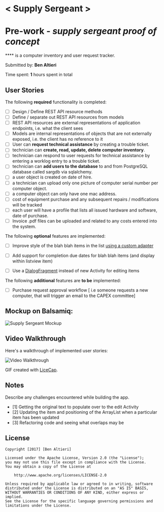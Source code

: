 # < Supply Sergeant >

# Pre-work - *supply sergeant proof of concept*

**** is a computer inventory and user request tracker.

Submitted by: **Ben Altieri**

Time spent: **1** hours spent in total

## User Stories

The following **required** functionality is completed:

* [ ] Design / Define REST API resource methods
* [ ] Define / separate out REST API resources from models
* [ ] REST API resources are external representations of application endpoints, i.e. what the client sees
* [ ] Models are internal representations of objects that are not externally exposed, i.e. the client has no reference to it
* [ ] User can **request technical assistance** by creating a trouble ticket.
* [ ] technician can **create, read, update, delete computer inventory**.
* [ ] technician can respond to user requests for technical assistance by entering a worklog entry to a trouble ticket.
* [ ] technician can **add users to the database** to and from PostgreSQL database called sargdb via sqlalchemy.
* [ ] a user object is created on date of hire.
* [ ] a technician can upload only one picture of computer serial number per computer object.
* [ ] a computer object can only have one mac address.
* [ ] cost of equipment purchase and any subsequent repairs / modifications will be tracked
* [ ] each user will have a profile that lists all issued hardware and software, date of purchase.
* [ ] Invoice .pdf files can be uploaded and related to any costs entered into the system.

The following **optional** features are implemented:

* [ ] Improve style of the blah blah items in the list [using a custom adapter](http://google.com)
* [ ] Add support for completion due dates for blah blah items (and display within listview item)
* [ ] Use a [DialogFragment](http://google.com) instead of new Activity for editing items


The following **additional** features are **to be** implemented:

* [ ] Purchase request approval workflow [ i.e someone requests a new computer, that will trigger an email to the CAPEX committee]

## Mockup on Balsamiq:

<img src='https://autodidactica.mybalsamiq.com/mockups/5883960.png?key=0944258a85141fb06484b669a7cf3b95451f585e' title='Supply Sergeant Mockup' width='' alt='Supply Sergeant Mockup' />

## Video Walkthrough 

Here's a walkthrough of implemented user stories:

<img src='https://www.google.com' title='Video Walkthrough' width='' alt='Video Walkthrough' />

GIF created with [LiceCap](http://www.cockos.com/licecap/).

## Notes

Describe any challenges encountered while building the app.
* [1] Getting the original text to populate over to the edit Activity
* [2] Updating the item and positioning of the ArrayList when a particular item has been updated
* [3] Refactoring code and seeing what overlaps may be

## License

    Copyright [2017] [Ben Altieri]

    Licensed under the Apache License, Version 2.0 (the "License");
    you may not use this file except in compliance with the License.
    You may obtain a copy of the License at

        http://www.apache.org/licenses/LICENSE-2.0

    Unless required by applicable law or agreed to in writing, software
    distributed under the License is distributed on an "AS IS" BASIS,
    WITHOUT WARRANTIES OR CONDITIONS OF ANY KIND, either express or implied.
    See the License for the specific language governing permissions and
    limitations under the License.
